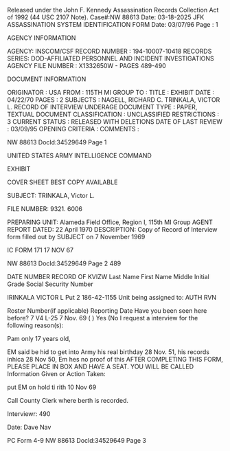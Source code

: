 Released under the John F. Kennedy
Assassination Records Collection Act of
1992 (44 USC 2107 Note). Case#:NW
88613 Date: 03-18-2025
JFK ASSASSINATION SYSTEM
IDENTIFICATION FORM
Date: 03/07/96
Page : 1

AGENCY INFORMATION

AGENCY: INSCOM/CSF
RECORD NUMBER : 194-10007-10418
RECORDS SERIES: DOD-AFFILIATED PERSONNEL AND INCIDENT INVESTIGATIONS
AGENCY FILE NUMBER : X1332650W - PAGES 489-490

DOCUMENT INFORMATION

ORIGINATOR : USA
FROM : 115TH MI GROUP
TO :
TITLE : EXHIBIT
DATE : 04/22/70
PAGES : 2
SUBJECTS : NAGELL, RICHARD C.
TRINKALA, VICTOR L.
RECORD OF INTERVIEW
UNDERAGE
DOCUMENT TYPE : PAPER, TEXTUAL DOCUMENT
CLASSIFICATION : UNCLASSIFIED
RESTRICTIONS : 3
CURRENT STATUS : RELEASED WITH DELETIONS
DATE OF LAST REVIEW : 03/09/95
OPENING CRITERIA :
COMMENTS :

NW 88613 Docld:34529649 Page 1

UNITED STATES ARMY INTELLIGENCE COMMAND

EXHIBIT

COVER SHEET
BEST COPY AVAILABLE

SUBJECT: TRINKALA, Victor L.

FILE NUMBER: 9321. 6006

PREPARING UNIT: Alameda Field Office, Region I, 115th MI Group
AGENT REPORT DATED: 22 April 1970
DESCRIPTION: Copy of Record of Interview form filled out by SUBJECT
on 7 November 1969

IC FORM 171
17 NOV 67

NW 88613 Docld:34529649 Page 2
489

DATE
NUMBER
RECORD OF KVIZW
Last Name First Name Middle Initial Grade Social Security Number

IRINKALA VICTOR L Put 2 186-42-1155
Unit being assigned to: AUTH
RVN

Roster Number(if applicable) Reporting Date Have you been seen here before?
7 V4 L-25 7 Nov. 69 ( ) Yes (No
I request a interview for the following reason(s):

Pam only 17 years old,

EM said be hid to get into Army
his real birthday 28 Nov. 51, his
records inhica 28 Nov 50, Em hes
no proof of this
AFTER COMPLETING THIS FORM, PLEASE PLACE IN BOX AND HAVE A SEAT. YOU WILL BE CALLED
Information Given or Action Taken:

put EM on hold ti rith
10 Nov 69

Call County Clerk where berth is recorded.

Interviewr:
490

Date: Dave Nav

PC Form 4-9
NW 88613 Docld:34529649 Page 3

